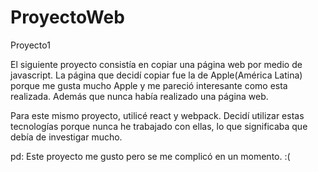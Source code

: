 # ProyectoWeb
Proyecto1

El siguiente proyecto consistía en copiar una página web por medio de javascript. La página que decidí copiar fue la de Apple(América Latina) porque me gusta mucho Apple y me pareció interesante como esta realizada. Además que nunca había realizado una página web. 

Para este mismo proyecto, utilicé react y webpack. Decidí utilizar estas tecnologías porque nunca he trabajado con ellas, lo que significaba que debía de investigar mucho. 

pd: Este proyecto me gusto pero se me complicó en un momento. :(
